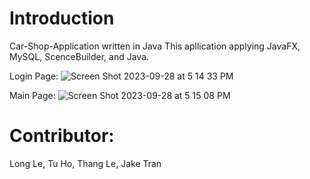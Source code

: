 # Introduction
Car-Shop-Application written in Java
This apllication applying JavaFX, MySQL, ScenceBuilder, and Java.

Login Page:
![Screen Shot 2023-09-28 at 5 14 33 PM](https://github.com/longleDevops/Car-Shop-Application/assets/137044122/98c1e16b-6dd4-4663-8abc-043ab8124057)

Main Page:
![Screen Shot 2023-09-28 at 5 15 08 PM](https://github.com/longleDevops/Car-Shop-Application/assets/137044122/3ad9df17-39f6-440e-9749-8e35d510a182)

# Contributor:
Long Le, Tu Ho, Thang Le, Jake Tran
